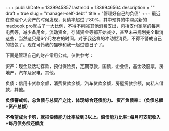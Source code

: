 +++
publishDate = 1339945857
lastmod = 1339946564
description = ""
draft = true
slug = "manager-self-debt"
title = "管理好自己的负债"
+++
最近在整理个人资产的时候发现，负债率超过了80%，其中预算的中购买新的macbook pro就占了一大比例，不得不削减其他消费支出，包括支付家庭的每月电费等，减少备用金，流动资金，存储资金等都开始减少，甚至未来规划完全取消这些，当然这只是6个月左右的时间。对于我这样的冲动型消费，不得不警戒自己的钱包了。现在可怜我的猫咪和我一起过苦日子了。

下面是管理自己的财产常用公式，仅供参考：

资产：现金及活动存款，预付保险费，定期存款，国债，企业债，基金及股票，房地产，汽车及家电，其他。

负债：信用卡贷款余额，消费贷款余额，汽车贷款余额，房屋贷款余额，向私人借款，其他。

**负债警戒线，总负债与总资产之比，体现综合还债能力。  资产负债率=（负债总额÷资产总额）**

**不希望成为卡努，就把偿债能力比率放到3以上。偿债能力比率=每月可支配收入÷每月债务偿还额度**
